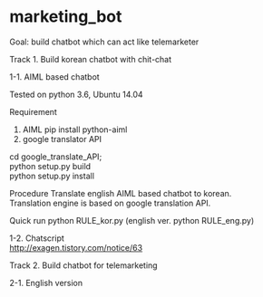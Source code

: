 # marketing_bot

Goal: build chatbot which can act like telemarketer  


Track 1. Build korean chatbot with chit-chat  

1-1. AIML based chatbot

Tested on python 3.6, Ubuntu 14.04  

Requirement
1. AIML
pip install python-aiml   
2. google translator API 

cd google_translate_API;  
python setup.py build  
python setup.py install   

Procedure
Translate english AIML based chatbot to korean.  
Translation engine is based on google translation API.  


Quick run
python RULE_kor.py  (english ver. python RULE_eng.py)


1-2. Chatscript  
http://exagen.tistory.com/notice/63  



Track 2. Build chatbot for telemarketing  

2-1. English version  
